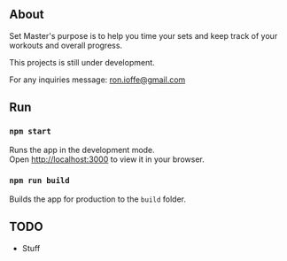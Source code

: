 ## About

Set Master's purpose is to help you time your sets and keep track of your workouts and overall progress.

This projects is still under development.

For any inquiries message: ron.ioffe@gmail.com

## Run

### `npm start`

Runs the app in the development mode.\
Open [http://localhost:3000](http://localhost:3000) to view it in your browser.

### `npm run build`

Builds the app for production to the `build` folder.

## TODO

- Stuff


